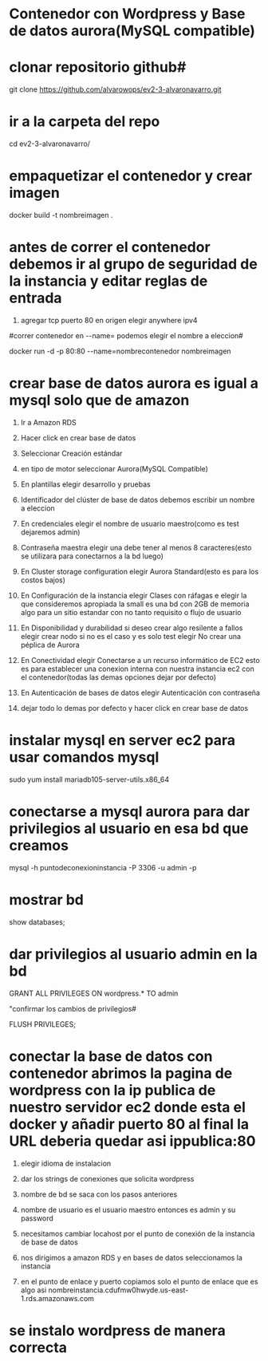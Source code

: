 # Contenedor con Wordpress y Base de datos aurora(MySQL compatible)

# clonar repositorio github#

git clone https://github.com/alvarowops/ev2-3-alvaronavarro.git

# ir a la carpeta del repo

cd ev2-3-alvaronavarro/

# empaquetizar el contenedor y crear imagen

docker build -t nombreimagen .

# antes de correr el contenedor debemos ir al grupo de seguridad de la instancia y editar reglas de entrada

1. agregar tcp puerto 80 en origen elegir anywhere ipv4

#correr contenedor en --name= podemos elegir el nombre a eleccion#

docker run -d -p 80:80 --name=nombrecontenedor nombreimagen

# crear base de datos aurora es igual a mysql solo que de amazon

1. Ir a Amazon RDS

2. Hacer click en crear base de datos

3. Seleccionar Creación estándar

4. en tipo de motor seleccionar Aurora(MySQL Compatible)

5. En plantillas elegir desarrollo y pruebas

6. Identificador del clúster de base de datos debemos escribir un nombre a eleccion 

7. En credenciales elegir el nombre de usuario maestro(como es test dejaremos admin)

8. Contraseña maestra elegir una  debe tener al menos 8 caracteres(esto se utilizara para conectarnos a la bd luego)

9. En Cluster storage configuration elegir Aurora Standard(esto es para los costos bajos)

10. En Configuración de la instancia elegir Clases con ráfagas e elegir la que consideremos apropiada la small es una bd con 2GB de memoria algo para un sitio estandar con no tanto requisito o flujo de usuario

11. En Disponibilidad y durabilidad si deseo crear algo resilente a fallos elegir crear nodo si no es el caso y es solo test elegir No crear una péplica de Aurora

12. En Conectividad elegir Conectarse a un recurso informático de EC2 esto es para establecer una conexion interna con nuestra instancia ec2 con el contenedor(todas las demas opciones dejar por defecto)

13. En Autenticación de bases de datos elegir Autenticación con contraseña

14. dejar todo lo demas por defecto y hacer click en crear base de datos

# instalar mysql en server ec2 para usar comandos mysql

sudo yum install mariadb105-server-utils.x86_64

# conectarse a mysql aurora para dar privilegios al usuario en esa bd que creamos

mysql -h puntodeconexioninstancia -P 3306 -u admin -p

# mostrar bd

show databases;

# dar privilegios al usuario admin en la bd

GRANT ALL PRIVILEGES ON wordpress.* TO admin

"confirmar los cambios de privilegios#

FLUSH PRIVILEGES;

# conectar la base de datos con contenedor abrimos la pagina de wordpress con la ip publica de nuestro servidor ec2 donde esta el docker y añadir puerto 80 al final la URL deberia quedar asi ippublica:80

1. elegir idioma de instalacion

2. dar los strings de conexiones que solicita wordpress

3. nombre de bd se saca con los pasos anteriores 

4. nombre de usuario es el usuario maestro entonces es admin y su password

5. necesitamos cambiar locahost por el punto de conexión de la instancia de base de datos

6. nos dirigimos a amazon RDS y en bases de datos seleccionamos la instancia

7. en el punto de enlace y puerto copiamos solo el punto de enlace que es algo asi nombreinstancia.cdufmw0hwyde.us-east-1.rds.amazonaws.com

# se instalo wordpress de manera correcta


